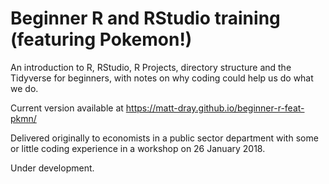 # Beginner R and RStudio training (featuring Pokemon!)

An introduction to R, RStudio, R Projects, directory structure and the Tidyverse for beginners, with notes on why coding could help us do what we do.

Current version available at https://matt-dray.github.io/beginner-r-feat-pkmn/

Delivered originally to economists in a public sector department with some or little coding experience in a workshop on 26 January 2018.

Under development.
